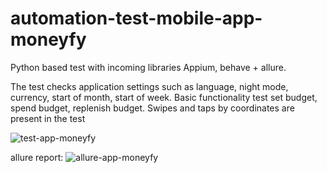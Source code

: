 # automation-test-mobile-app-moneyfy
	
Python based test with incoming libraries Appium, behave + allure.


The test checks application settings such as language, night mode, currency, start of month, start of week. Basic functionality test set budget, spend budget, replenish budget.
Swipes and taps by coordinates are present in the test


![test-app-moneyfy](https://user-images.githubusercontent.com/110237352/195994705-fd1ba546-e5bb-4844-a66c-97cc4872301c.gif)


allure report:
![allure-app-moneyfy](https://user-images.githubusercontent.com/110237352/195994722-192c88eb-7b0e-4284-b699-60c66531b6d3.gif)
